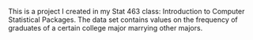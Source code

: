 This is a project I created in my Stat 463 class: Introduction to Computer Statistical Packages. The data set contains values on the frequency of graduates of a certain college major marrying other majors.
